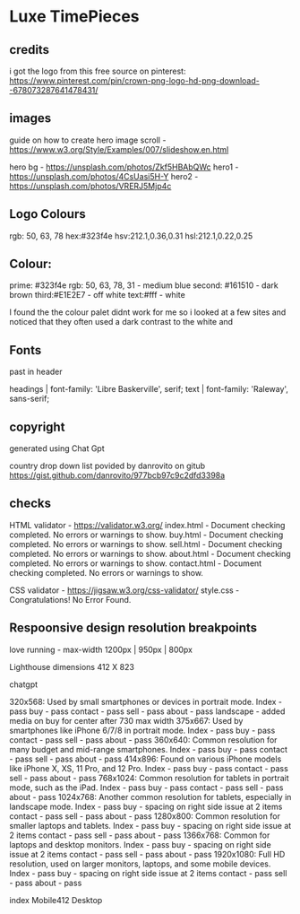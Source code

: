 # Luxe TimePieces


## credits

i got the logo from this free source on pinterest: https://www.pinterest.com/pin/crown-png-logo-hd-png-download--678073287641478431/

## images

guide on how to create hero image scroll - https://www.w3.org/Style/Examples/007/slideshow.en.html


hero bg - https://unsplash.com/photos/Zkf5HBAbQWc
hero1 - https://unsplash.com/photos/4CsUasi5H-Y
hero2 - https://unsplash.com/photos/VRERJ5Mjp4c

## Logo Colours
rgb: 50, 63, 78
hex:#323f4e
hsv:212.1,0.36,0.31
hsl:212.1,0.22,0.25

## Colour:
prime: #323f4e rgb: 50, 63, 78, 31 - medium blue
second: #161510 - dark brown
third:#E1E2E7 - off white
text:#fff - white


I found the the colour palet didnt work for me so i looked at a few sites and noticed that they often used a dark contrast to the white and 

## Fonts
past in header
<link rel="preconnect" href="https://fonts.googleapis.com">
<link rel="preconnect" href="https://fonts.gstatic.com" crossorigin>
<link href="https://fonts.googleapis.com/css2?family=Libre+Baskerville&family=Raleway:wght@200&display=swap" rel="stylesheet"> 

headings  | font-family: 'Libre Baskerville', serif;
text  | font-family: 'Raleway', sans-serif;

## copyright

generated using Chat Gpt

country drop down list povided by danrovito on gitub https://gist.github.com/danrovito/977bcb97c9c2dfd3398a

## checks

HTML validator - https://validator.w3.org/
index.html - Document checking completed. No errors or warnings to show.
buy.html - Document checking completed. No errors or warnings to show.
sell.html - Document checking completed. No errors or warnings to show.
about.html - Document checking completed. No errors or warnings to show.
contact.html - Document checking completed. No errors or warnings to show.

CSS validator - https://jigsaw.w3.org/css-validator/
style.css - Congratulations! No Error Found.



## Respoonsive design resolution breakpoints

love running - max-width 1200px | 950px | 800px

Lighthouse
dimensions
412 X 823

chatgpt


320x568: Used by small smartphones or devices in portrait mode.
Index - pass
buy - pass
contact - pass
sell - pass
about - pass
landscape - added media on buy for center after 730 max width
375x667: Used by smartphones like iPhone 6/7/8 in portrait mode.
Index - pass
buy - pass
contact - pass
sell - pass
about - pass
360x640: Common resolution for many budget and mid-range smartphones.
Index - pass
buy - pass
contact - pass
sell - pass
about - pass
414x896: Found on various iPhone models like iPhone X, XS, 11 Pro, and 12 Pro.
Index - pass
buy - pass
contact - pass
sell - pass
about - pass
768x1024: Common resolution for tablets in portrait mode, such as the iPad.
Index - pass
buy - pass
contact - pass
sell - pass
about - pass
1024x768: Another common resolution for tablets, especially in landscape mode.
Index - pass
buy - spacing on right side issue at 2 items
contact - pass
sell - pass
about - pass
1280x800: Common resolution for smaller laptops and tablets.
Index - pass
buy - spacing on right side issue at 2 items
contact - pass
sell - pass
about - pass
1366x768: Common for laptops and desktop monitors.
Index - pass
buy - spacing on right side issue at 2 items
contact - pass
sell - pass
about - pass
1920x1080: Full HD resolution, used on larger monitors, laptops, and some mobile devices.
Index - pass
buy - spacing on right side issue at 2 items
contact - pass
sell - pass
about - pass



index
Mobile412
Desktop